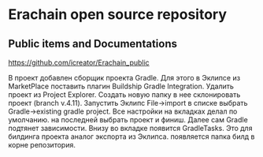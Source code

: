 # Erachain open source repository

## Public items and Documentations
https://github.com/icreator/Erachain_public

В проект добавлен сборщик проекта Gradle. Для этого в Эклипсе из  MarketPlace поставить плагин Buildship Gradle Integration. Удалить проект из Project Explorer. Создать новую папку в нее склонировать проект (branch v.4.11). Запустить Эклипс File->import в списке выбрать Gradle->existing gradle project. Все настройки на вкладках делал по умолчанию. на последней выбрать проект и финиш. Далее сам Gradle подтянет зависимости. Внизу во вкладке появится GradleTasks. Это для билдинга проекта аналог экспорта из Эклипса. появляется папка билд в корне репозитория.  
